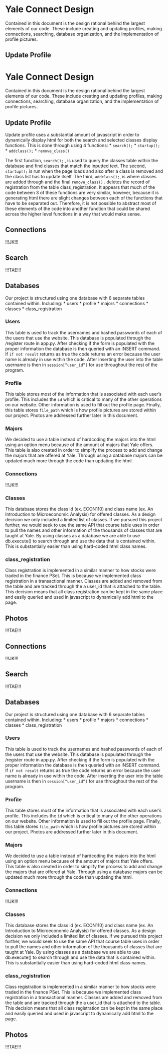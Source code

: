 # Yale Connect Design
Contained in this document is the design rational behind the largest elements of our code. These include creating and updating profiles, making connections, searching, database organization, and the implementation of profile pictures.

## Update Profile
# Yale Connect Design
Contained in this document is the design rational behind the largest elements of our code. These include creating and updating profiles, making connections, searching, database organization, and the implementation of profile pictures.

## Update Profile
Update profile uses a substantial amount of javascript in order to dynamically display html for both the search and selected classes display functions. This is done through using 4 functions:
	* `search();`
	* `startup();`
	* `addclass();`
	* `remove_class()`

The first function,  `search();` , is used to query the classes table within the database and find classes that match the inputted text. The second, `startup();` is run when the page loads and also after a class is removed and the class list has to update itself. The third, `addclass();`, is where classes are added through and the final `remove_class();` deletes the record of registration from the table class_registration. It appears that much of the code between 3 of these functions are very similar, however, because it is generating html there are slight changes between each of the functions that have to be separated out. Therefore, it is not possible to abstract most of these elements of the code into another function that could be shared across the higher level functions in a way that would make sense.

## Connections
!!!JK!!!

## Search
!!!TAE!!!

## Databases
Our project is structured using one database with 6 separate tables contained within.  Including:
	* users
	* profile
	* majors
	* connections
	* classes
	* class_registration

### Users
This table is used to track the usernames and hashed passwords of each of the users that use the website. This database is populated through the /register route in app.py. After checking if the form is populated with the proper information the database is then queried with an INSERT command. If  `if not result`  returns as true the code returns an error because the user name is already in use within the code. After inserting the user into the table username is then in  `session[“user_id”]` for use throughout the rest of the program.

### Profile
This table stores most of the information that is associated with each user’s profile. This includes the `id` which is critical to many of the other operations on our website. Other information is used to fill out the profile page. Finally, this table stores `file_path` which is how profile pictures are stored within our project. Photos are addressed further later in this document.

### Majors
We decided to use a table instead of hardcoding the majors into the html using an option menu because of the amount of majors that Yale offers. This table is also created in order to simplify the process to add and change the majors that are offered at Yale. Through using a database majors can be updated much more through the code than updating the html.

### Connections
!!!JK!!!


### Classes
This database stores the class id (ex. ECON110) and class name (ex. An Introduction to Microeconomic Analysis) for offered classes. As a design decision we only included a limited list of classes. If we pursued this project further, we would seek to use the same API that course table uses in order to pull the names and other information of the thousands of classes that are taught at Yale. By using classes as a database we are able to use db.execute() to search through and use the data that is contained within. This is substantially easier than using hard-coded html class names.

### class_registration
Class registration is implemented in a similar manner to how stocks were traded in the finance PSet. This is because we implemented class registration in a transactional manner. Classes are added and removed from the table and are tracked through the a user_id that is attached to the table. This decision means that all class registration can be kept in the same place and easily queried and used in javascript to dynamically add html to the page.

## Photos
!!!TAE!!!







## Connections
!!!JK!!!

## Search
!!!TAE!!!

## Databases
Our project is structured using one database with 6 separate tables contained within.  Including:
	* users
	* profile
	* majors
	* connections
	* classes
	* class_registration

### Users
This table is used to track the usernames and hashed passwords of each of the users that use the website. This database is populated through the /register route in app.py. After checking if the form is populated with the proper information the database is then queried with an INSERT command. If  `if not result`  returns as true the code returns an error because the user name is already in use within the code. After inserting the user into the table username is then in  `session[“user_id”]` for use throughout the rest of the program.

### Profile
This table stores most of the information that is associated with each user’s profile. This includes the `id` which is critical to many of the other operations on our website. Other information is used to fill out the profile page. Finally, this table stores `file_path` which is how profile pictures are stored within our project. Photos are addressed further later in this document.

### Majors
We decided to use a table instead of hardcoding the majors into the html using an option menu because of the amount of majors that Yale offers. This table is also created in order to simplify the process to add and change the majors that are offered at Yale. Through using a database majors can be updated much more through the code than updating the html.

### Connections
!!!JK!!!


### Classes
This database stores the class id (ex. ECON110) and class name (ex. An Introduction to Microeconomic Analysis) for offered classes. As a design decision we only included a limited list of classes. If we pursued this project further, we would seek to use the same API that course table uses in order to pull the names and other information of the thousands of classes that are taught at Yale. By using classes as a database we are able to use db.execute() to search through and use the data that is contained within. This is substantially easier than using hard-coded html class names.

### class_registration
Class registration is implemented in a similar manner to how stocks were traded in the finance PSet. This is because we implemented class registration in a transactional manner. Classes are added and removed from the table and are tracked through the a user_id that is attached to the table. This decision means that all class registration can be kept in the same place and easily queried and used in javascript to dynamically add html to the page.

## Photos
!!!TAE!!!


